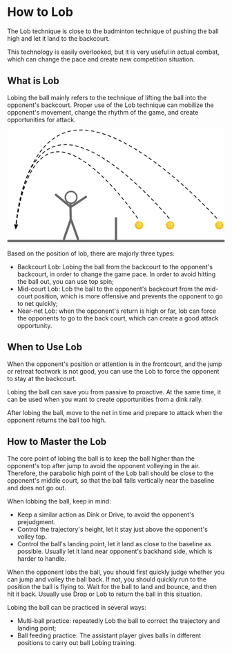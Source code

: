 # How to Lob

The Lob technique is close to the badminton technique of pushing the ball high and let it land to the backcourt.

This technology is easily overlooked, but it is very useful in actual combat, which can change the pace and create new competition situation.

## What is Lob

Lobing the ball mainly refers to the technique of lifting the ball into the opponent's backcourt. Proper use of the Lob technique can mobilize the opponent's movement, change the rhythm of the game, and create opportunities for attack.

![Lob Trajectories](_images/lob-trajectory.png)

Based on the position of lob, there are majorly three types:

* Backcourt Lob: Lobing the ball from the backcourt to the opponent's backcourt, in order to change the game pace. In order to avoid hitting the ball out, you can use top spin;
* Mid-court Lob: Lob the ball to the opponent's backcourt from the mid-court position, which is more offensive and prevents the opponent to go to net quickly;
* Near-net Lob: when the opponent's return is high or far, lob can force the opponents to go to the back court, which can create a good attack opportunity.

## When to Use Lob

When the opponent's position or attention is in the frontcourt, and the jump or retreat footwork is not good, you can use the Lob to force the opponent to stay at the backcourt.

Lobing the ball can save you from passive to proactive. At the same time, it can be used when you want to create opportunities from a dink rally.

After lobing the ball, move to the net in time and prepare to attack when the opponent returns the ball too high.

## How to Master the Lob

The core point of lobing the ball is to keep the ball higher than the opponent's top after jump to avoid the opponent volleying in the air. Therefore, the parabolic high point of the Lob ball should be close to the opponent's middle court, so that the ball falls vertically near the baseline and does not go out.

When lobbing the ball, keep in mind:

* Keep a similar action as Dink or Drive, to avoid the opponent's prejudgment.
* Control the trajectory's height, let it stay just above the opponent's volley top.
* Control the ball's landing point, let it land as close to the baseline as possible. Usually let it land near opponent's backhand side, which is harder to handle.

When the opponent lobs the ball, you should first quickly judge whether you can jump and volley the ball back. If not, you should quickly run to the position the ball is flying to. Wait for the ball to land and bounce, and then hit it back. Usually use Drop or Lob to return the ball in this situation.

Lobing the ball can be practiced in several ways:

* Multi-ball practice: repeatedly Lob the ball to correct the trajectory and landing point;
* Ball feeding practice: The assistant player gives balls in different positions to carry out ball Lobing training.